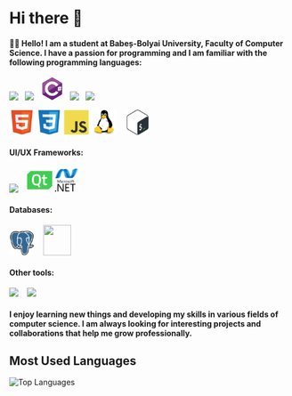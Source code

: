 # Hi there 👋

#### 👨‍🎓 Hello! I am a student at Babeș-Bolyai University, Faculty of Computer Science. I have a passion for programming and I am familiar with the following programming languages:

<img src="https://camo.githubusercontent.com/426246ecfbf5e82767ee2187408f56a40cbb96e7e6edbfe65e333bca6945d02c/68747470733a2f2f696d672e69636f6e73382e636f6d2f3f73697a653d3130302669643d343036373026666f726d61743d706e6726636f6c6f723d303030303030" width="45"> &nbsp;&nbsp;<img src="https://camo.githubusercontent.com/cca412efea961d6d8a5729d02fab5d71a0cec3bd04b813707ca02c4dff78b124/68747470733a2f2f637265617a696c6c612d73746f72652e667261312e6469676974616c6f6365616e7370616365732e636f6d2f69636f6e732f333235363439382f66696c652d747970652d6370702d69636f6e2d6d642e706e67" width="45"> &nbsp;&nbsp;<img src="https://raw.githubusercontent.com/devicons/devicon/master/icons/csharp/csharp-original.svg" width="42">&nbsp;&nbsp; <img src="https://camo.githubusercontent.com/ee88d3d57e1b7b084c184c5a1688a22f5abed6f541dc2921c687d5eb906e9ea2/68747470733a2f2f696d672e69636f6e73382e636f6d2f3f73697a653d3130302669643d313336373926666f726d61743d706e6726636f6c6f723d303030303030" width="45"> &nbsp;&nbsp;<img src="https://camo.githubusercontent.com/1d71e3522536364cde334c6e58762e93c171d23eee6ebf18495a0999c820be88/68747470733a2f2f696d672e69636f6e73382e636f6d2f3f73697a653d3130302669643d313334343126666f726d61743d706e6726636f6c6f723d303030303030" width="45"> 
 
 <img src="https://github.com/devicons/devicon/blob/master/icons/html5/html5-original.svg" width="45">  <img src="https://github.com/devicons/devicon/blob/master/icons/css3/css3-original.svg" width="45"> <img src="https://github.com/devicons/devicon/blob/master/icons/javascript/javascript-original.svg" width="45"> <img src="https://raw.githubusercontent.com/devicons/devicon/master/icons/linux/linux-original.svg" width="45">   &nbsp;&nbsp; <img src="https://raw.githubusercontent.com/devicons/devicon/master/icons/bash/bash-original.svg" width="45"> 

#### UI/UX Frameworks:

<img src="https://github.com/user-attachments/assets/b1ab07c6-091d-40b0-b78a-9f0b1444f966" width="45" > &nbsp;&nbsp; <img src="https://raw.githubusercontent.com/devicons/devicon/master/icons/qt/qt-original.svg" width="45"> <img
src="https://raw.githubusercontent.com/devicons/devicon/master/icons/dot-net/dot-net-original-wordmark.svg" width="45">

#### Databases:
<img src="https://raw.githubusercontent.com/devicons/devicon/master/icons/postgresql/postgresql-original.svg" width="45"> &nbsp;&nbsp; <img src="https://github.com/user-attachments/assets/4d9472a7-55a0-4676-8141-4cb72a6a26a2" width="50" height="55">

#### Other tools:

<img src="https://github.com/user-attachments/assets/7038e054-9afe-41a4-ada4-fc4d4c55ee12" width="45" > &nbsp;&nbsp; <img src="https://github.com/user-attachments/assets/a01d15d3-c1f9-4c93-a623-0e060f1f8040" width="45" >


#### I enjoy learning new things and developing my skills in various fields of computer science. I am always looking for interesting projects and collaborations that help me grow professionally.


## Most Used Languages

![Top Languages](https://github-readme-stats.vercel.app/api/top-langs?username=MihaiMunteanu1&show_icons=true&locale=en&layout=compact&cache_seconds=3600&v=1)
